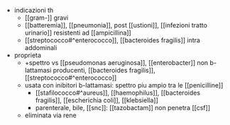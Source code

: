 - indicazioni th
	- [[gram-]] gravi
	- [[batteremia]],  [[pneumonia]], post [[ustioni]], [[infezioni tratto urinario]] resistenti ad [[ampicillina]]
	- [[streptococco#^enterococco]], [[bacteroides fragilis]] intra addominali
- proprieta
	- +spettro vs [[pseudomonas aeruginosa]], [[enterobacter]] non b-lattamasi producenti, [[bacteroides fragilis]], [[streptococco#^enterococco]]
	- usata con inibitori b-lattamasi: spettro piu ampio tra le [[penicilline]]
		- [[stafilococco#^aureus]], [[haemophilus]], [[bacteroides fragilis]], [[escherichia coli]], [[klebsiella]]
		- parenterale, bile, [[snc]]: [[tazobactam]] non penetra [[csf]]
	- eliminata via rene